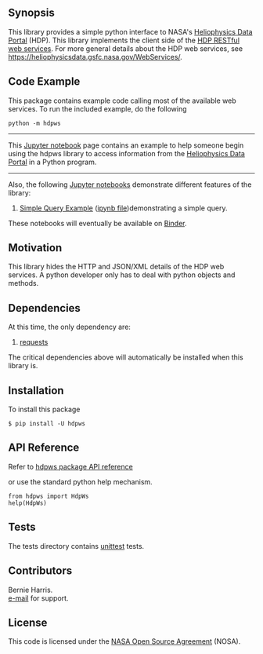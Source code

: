 
## Synopsis

This library provides a simple python interface to 
NASA's [Heliophysics Data Portal](https://heliophysicsdata.gsfc.nasa.gov/)
(HDP).  This library implements the client side of the 
[HDP RESTful web services](https://heliophysicsdata.gsfc.nasa.gov/WebServices/).
For more general details about the HDP web services, see
https://heliophysicsdata.gsfc.nasa.gov/WebServices/.

## Code Example

This package contains example code calling most of the available web services.
To run the included example, do the following

    python -m hdpws

---

This 
[Jupyter notebook](https://heliophysicsdata.gsfc.nasa.gov/WebServices/jupyter/HdpWsExample.html) 
page contains an example to help someone begin using the hdpws library to 
access information from the 
[Heliophysics Data Portal](https://heliophysicsdata.gsfc.nasa.gov/) in a Python program.

---

Also, the following [Jupyter notebooks](https://jupyter.org/) demonstrate
different features of the library:
1. [Simple Query Example](https://heliophysicsdata.gsfc.nasa.gov/WebServices/jupyter/HdpWsExample.html) ([ipynb file](https://heliophysicsdata.gsfc.nasa.gov/WebServices/jupyter/HdpWsExample.ipynb))demonstrating a simple query.

These notebooks will eventually be available on 
[Binder](https://mybinder.org/v2/gh/berniegsfc/hdpws-notebooks/main).

## Motivation

This library hides the HTTP and JSON/XML details of the HDP web 
services. A python developer only has to deal with python objects and 
methods.

## Dependencies

At this time, the only dependency are:
1. [requests](https://pypi.org/project/requests/)

The critical dependencies above will automatically be installed when this 
library is.

## Installation

To install this package

    $ pip install -U hdpws

## API Reference

Refer to
[hdpws package API reference](https://heliophysicsdata.gsfc.nasa.gov/WebServices/py/hdpws/index.html)

or use the standard python help mechanism.

    from hdpws import HdpWs
    help(HdpWs)

## Tests

The tests directory contains 
[unittest](https://docs.python.org/3/library/unittest.html)
tests.

## Contributors

Bernie Harris.  
[e-mail](mailto:NASA-SPDF-Support@nasa.onmicrosoft.com) for support.

## License

This code is licensed under the 
[NASA Open Source Agreement](https://cdaweb.gsfc.nasa.gov/WebServices/NASA_Open_Source_Agreement_1.3.txt) (NOSA).
